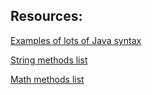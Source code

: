 ## Resources:

[Examples of lots of Java syntax](https://www.w3schools.com/java/java_examples.asp)

[String methods list](https://www.w3schools.com/java/java_ref_string.asp)

[Math methods list](https://www.w3schools.com/java/java_ref_math.asp)
